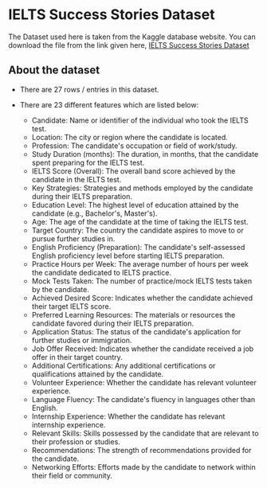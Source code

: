 # IELTS Success Stories Dataset 

The Dataset used here is taken from the Kaggle database website. You can download the file from the link given here, [IELTS Success Stories Dataset](https://www.kaggle.com/datasets/zakirkhanaleemi/ielts-success-stories-dataset)

## About the dataset

- There are 27 rows / entries in this dataset.
- There are 23 different features which are listed below:

  - Candidate: Name or identifier of the individual who took the IELTS test.
  - Location: The city or region where the candidate is located.
  - Profession: The candidate's occupation or field of work/study.
  - Study Duration (months): The duration, in months, that the candidate spent preparing for the IELTS test.
  - IELTS Score (Overall): The overall band score achieved by the candidate in the IELTS test.
  - Key Strategies: Strategies and methods employed by the candidate during their IELTS preparation.
  - Education Level: The highest level of education attained by the candidate (e.g., Bachelor's, Master's).
  - Age: The age of the candidate at the time of taking the IELTS test.
  - Target Country: The country the candidate aspires to move to or pursue further studies in.
  - English Proficiency (Preparation): The candidate's self-assessed English proficiency level before starting IELTS preparation.
  - Practice Hours per Week: The average number of hours per week the candidate dedicated to IELTS practice.
  - Mock Tests Taken: The number of practice/mock IELTS tests taken by the candidate.
  - Achieved Desired Score: Indicates whether the candidate achieved their target IELTS score.
  - Preferred Learning Resources: The materials or resources the candidate favored during their IELTS preparation.
  - Application Status: The status of the candidate's application for further studies or immigration.
  - Job Offer Received: Indicates whether the candidate received a job offer in their target country.
  - Additional Certifications: Any additional certifications or qualifications attained by the candidate.
  - Volunteer Experience: Whether the candidate has relevant volunteer experience.
  - Language Fluency: The candidate's fluency in languages other than English.
  - Internship Experience: Whether the candidate has relevant internship experience.
  - Relevant Skills: Skills possessed by the candidate that are relevant to their profession or studies.
  - Recommendations: The strength of recommendations provided for the candidate.
  - Networking Efforts: Efforts made by the candidate to network within their field or community.

